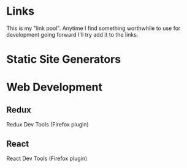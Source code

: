 # Links

This is my "link pool".  Anytime I find something worthwhile to use for development going forward I'll try add it to the links.





# Static Site Generators



# Web Development

## Redux
Redux Dev Tools (Firefox plugin)

## React
React Dev Tools (Firefox plugin)